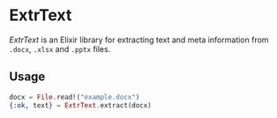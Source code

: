 # ExtrText

*ExtrText* is an Elixir library for extracting text and meta information from `.docx`, `.xlsx` and `.pptx` files.

## Usage

```elixir
docx = File.read!("example.docx")
{:ok, text} = ExtrText.extract(docx)
```
